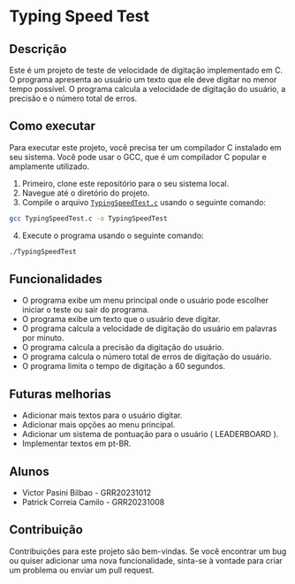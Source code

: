 # Typing Speed Test

## Descrição

Este é um projeto de teste de velocidade de digitação implementado em C. O programa apresenta ao usuário um texto que ele deve digitar no menor tempo possível. O programa calcula a velocidade de digitação do usuário, a precisão e o número total de erros.

## Como executar

Para executar este projeto, você precisa ter um compilador C instalado em seu sistema. Você pode usar o GCC, que é um compilador C popular e amplamente utilizado.

1. Primeiro, clone este repositório para o seu sistema local.
2. Navegue até o diretório do projeto.
3. Compile o arquivo [`TypingSpeedTest.c`](command:_github.copilot.openRelativePath?%5B%7B%22scheme%22%3A%22file%22%2C%22authority%22%3A%22%22%2C%22path%22%3A%22%2Fc%3A%2FUsers%2Fvicto%2FOneDrive%2FTADS%2F2_Semestre%2FLinguagemDeProgramacao%2FTypingSpeedTest%2FTypingSpeedTest.c%22%2C%22query%22%3A%22%22%2C%22fragment%22%3A%22%22%7D%5D "c:\Users\victo\OneDrive\TADS\2_Semestre\LinguagemDeProgramacao\TypingSpeedTest\TypingSpeedTest.c") usando o seguinte comando:

```sh
gcc TypingSpeedTest.c -o TypingSpeedTest
```

4. Execute o programa usando o seguinte comando:

```sh
./TypingSpeedTest
```

## Funcionalidades

- O programa exibe um menu principal onde o usuário pode escolher iniciar o teste ou sair do programa.
- O programa exibe um texto que o usuário deve digitar.
- O programa calcula a velocidade de digitação do usuário em palavras por minuto.
- O programa calcula a precisão da digitação do usuário.
- O programa calcula o número total de erros de digitação do usuário.
- O programa limita o tempo de digitação a 60 segundos.

## Futuras melhorias

- Adicionar mais textos para o usuário digitar.
- Adicionar mais opções ao menu principal.
- Adicionar um sistema de pontuação para o usuário ( LEADERBOARD ).
- Implementar textos em pt-BR.

## Alunos

- Victor Pasini Bilbao - GRR20231012
- Patrick Correia Camilo  - GRR20231008

## Contribuição

Contribuições para este projeto são bem-vindas. Se você encontrar um bug ou quiser adicionar uma nova funcionalidade, sinta-se à vontade para criar um problema ou enviar um pull request.
